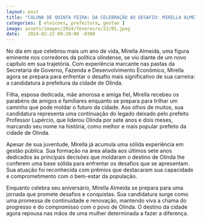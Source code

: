 ```yaml
---
layout: post
title: "COLUNA DE QUINTA FEIRA: DA CELEBRAÇÃO AO DESAFIO: MIRELLA ALMEIDA VAI EM BUSCA DA PREFEITURA DE OLINDA"
categories: [ eleicoes, prefeitura, gestao ]
image: assets/images/2024/fevereiro/22/01.jpeg
date:   2024-02-22 09:20:00 -0300
---
```

No dia em que celebrou mais um ano de vida, Mirella Almeida, uma figura eminente nos corredores da política olindense, se viu diante de um novo capítulo em sua trajetória. Com experiência marcante nas pastas da Secretaria de Governo, Fazenda e Desenvolvimento Econômico, Mirella agora se prepara para enfrentar o desafio mais significativo de sua carreira: a candidatura à prefeitura da cidade de Olinda.

Filha, esposa dedicada, mãe amorosa e amiga fiel, Mirella recebeu os parabéns de amigos e familiares enquanto se prepara para trilhar um caminho que pode moldar o futuro da cidade. Aos olhos de muitos, sua candidatura representa uma continuação do legado deixado pelo prefeito Professor Lupércio, que liderou Olinda por sete anos e dois meses, marcando seu nome na história, como melhor e mais popular prefeito da cidade de Olinda.

Apesar de sua juventude, Mirella já acumula uma sólida experiência em gestão pública. Sua formação na área aliada aos últimos sete anos dedicados às principais decisões que moldaram o destino de Olinda lhe conferem uma base sólida para enfrentar os desafios que se apresentam. Sua atuação foi reconhecida com prêmios que destacaram sua capacidade e comprometimento com o bem-estar da população.

Enquanto celebra seu aniversário, Mirella Almeida se prepara para uma jornada que promete desafios e conquistas. Sua candidatura surge como uma promessa de continuidade e renovação, mantendo viva a chama do progresso e do compromisso com o povo de Olinda. O destino da cidade agora repousa nas mãos de uma mulher determinada a fazer a diferença.
